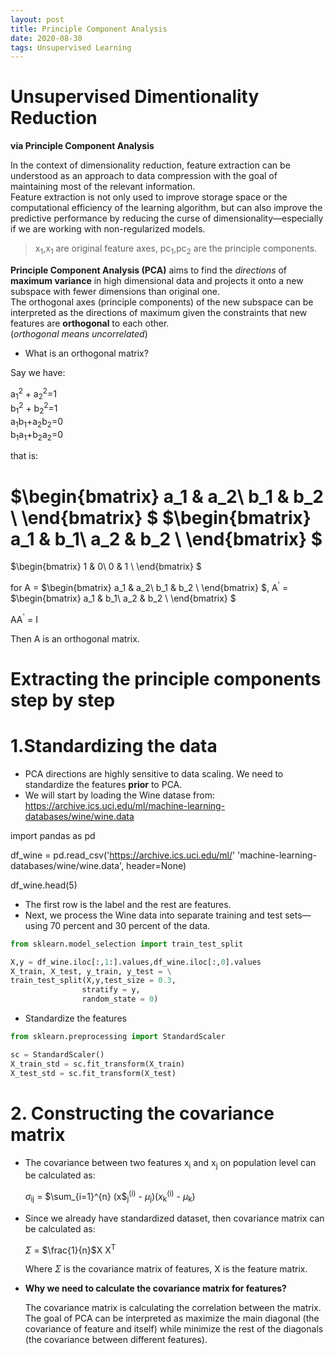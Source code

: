 ```yaml
---
layout: post
title: Principle Component Analysis
date: 2020-08-30
tags: Unsupervised Learning
---
```

  
  
# Unsupervised Dimentionality Reduction  
**via Principle Component Analysis**

In the context of dimensionality reduction, feature extraction can be understood as an approach to data compression with the goal of maintaining most of the relevant information.  
Feature extraction is not only used to improve storage space or the computational efficiency of the learning algorithm, but can also improve the predictive performance by reducing the curse of dimensionality—especially if we are working with non-regularized models.  


> x<sub>1</sub>,x<sub>1</sub> are original feature axes, pc<sub>1</sub>,pc<sub>2</sub> are the principle components.

**Principle Component Analysis (PCA)** aims to find the *directions* of **maximum variance** in high dimensional data and projects it onto a new subspace with fewer dimensions than original one.  
The orthogonal axes (principle components) of the new subspace can be interpreted as the directions of maximum given the constraints that new features are **orthogonal** to each other.  
(*orthogonal means uncorrelated*)

- What is an orthogonal matrix?  

Say we have:  
  
  a<sub>1</sub><sup>2</sup> + a<sub>2</sub><sup>2</sup>=1  
  b<sub>1</sub><sup>2</sup> + b<sub>2</sub><sup>2</sup>=1  
  a<sub>1</sub>b<sub>1</sub>+a<sub>2</sub>b<sub>2</sub>=0  
  b<sub>1</sub>a<sub>1</sub>+b<sub>2</sub>a<sub>2</sub>=0  
  
that is:  

 $\begin{bmatrix}
   a_1 & a_2\\
   b_1 & b_2 \\
  \end{bmatrix} $ 
  $\begin{bmatrix}
   a_1 & b_1\\
   a_2 & b_2 \\
  \end{bmatrix} $
  =
  $\begin{bmatrix}
   1 & 0\\
   0 & 1 \\
  \end{bmatrix} $  
   
 for A =  $\begin{bmatrix}
   a_1 & a_2\\
   b_1 & b_2 \\
  \end{bmatrix} $,  A<sup>'</sup> = $\begin{bmatrix}
   a_1 & b_1\\
   a_2 & b_2 \\
  \end{bmatrix} $  
  
  AA<sup>'</sup> = I  
    
Then A is an orthogonal matrix.
   
  



# Extracting the principle components step by step

# 1.Standardizing the data  
- PCA directions are highly sensitive to data scaling. We need to standardize the features **prior** to PCA.  
- We will start by loading the Wine datase from:
https://archive.ics.uci.edu/ml/machine-learning-databases/wine/wine.data 

import pandas as pd

df_wine = pd.read_csv('https://archive.ics.uci.edu/ml/'
'machine-learning-databases/wine/wine.data', header=None)

df_wine.head(5)

- The first row is the label and the rest are features.  
- Next, we process the Wine data into separate training and test sets—using 70 percent and 30 percent of the data.


```python
from sklearn.model_selection import train_test_split

X,y = df_wine.iloc[:,1:].values,df_wine.iloc[:,0].values
X_train, X_test, y_train, y_test = \
train_test_split(X,y,test_size = 0.3,
                stratify = y, 
                random_state = 0)
```

- Standardize the features


```python
from sklearn.preprocessing import StandardScaler

sc = StandardScaler()
X_train_std = sc.fit_transform(X_train)
X_test_std = sc.fit_transform(X_test)
```

# 2. Constructing the covariance matrix  
- The covariance between two features x<sub>i</sub> and x<sub>j</sub> on population level can be calculated as:  
  
  $\sigma$<sub>ij</sub> = $\sum_{i=1}^{n} (x$<sub>j</sub><sup>(i)</sup> - $\mu$<sub>j</sub>)$(x$<sub>k</sub><sup>(i)</sup> - $\mu$<sub>k</sub>)
  
  
- Since we already have standardized dataset, then covariance matrix can be calculated as:  
  
  $\Sigma$ = $\frac{1}{n}$X X<sup>T</sup>  
  
  Where $\Sigma$ is the covariance matrix of features, X is the feature matrix.  
    
      
- **Why we need to calculate the covariance matrix for features?**
  
  The covariance matrix is calculating the correlation between the matrix.  
  The goal of PCA can be interpreted as maximize the main diagonal (the covariance of feature and itself) while minimize  the rest of the diagonals (the covariance between different features).  
